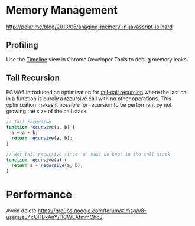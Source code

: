 Memory Management
=================

http://polar.me/blog/2013/05/anaging-memory-in-javascript-is-hard

## Profiling

Use the [Timeline](https://developer.chrome.com/devtools/docs/javascript-memory-profiling) view in Chrome Developer Tools to debug memory leaks.


## Tail Recursion

ECMA6 introduced an optimization for [tail-call recursion](http://duartes.org/gustavo/blog/post/tail-calls-optimization-es6/) 
where the last call in a function is purely a recursive call with no other operations.
This optimization makes it possible for recursion to be performant by not growing 
the size of the call stack.

```javascript
// Tail recursive
function recursive(a, b) {
  a = a + b;
  return recursive(a, b);
}

// Not tail recursive since 'a' must be kept in the call stack
function recursive(a) {
  return a + recursive(a, b);
}
```


Performance
===========

Avoid delete
https://groups.google.com/forum/#!msg/v8-users/zE4cOHBkAnY/HCWLAfmmChoJ

